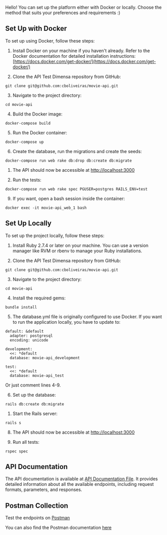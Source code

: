 Hello! You can set up the platform either with Docker or locally. Choose the method that suits your preferences and requirements :)

## Set Up with Docker

To set up using Docker, follow these steps:

1. Install Docker on your machine if you haven't already. Refer to the Docker documentation for detailed installation instructions: [https://docs.docker.com/get-docker/](https://docs.docker.com/get-docker/)

2. Clone the API Test Dimensa repository from GitHub:

```git clone git@github.com:cboliveiras/movie-api.git```

3. Navigate to the project directory:

```cd movie-api```

4. Build the Docker image:

```docker-compose build```

5. Run the Docker container:

```docker-compose up```

6. Create the database, run the migrations and create the seeds:

```docker-compose run web rake db:drop db:create db:migrate```

1. The API should now be accessible at [http://localhost:3000](http://localhost:3000)

2. Run the tests:

```docker-compose run web rake spec PGUSER=postgres RAILS_ENV=test```

9. If you want, open a bash session inside the container:

```docker exec -it movie-api_web_1 bash```

## Set Up Locally

To set up the project locally, follow these steps:

1. Install Ruby 2.7.4 or later on your machine. You can use a version manager like RVM or rbenv to manage your Ruby installations.

2. Clone the API Test Dimensa repository from GitHub:

```git clone git@github.com:cboliveiras/movie-api.git```

3. Navigate to the project directory:

```cd movie-api```

4. Install the required gems:

```bundle install```

5. The database.yml file is originally configured to use Docker. If you want to run the application locally, you have to update to:

```
default: &default
  adapter: postgresql
  encoding: unicode

development:
  <<: *default
  database: movie-api_development

test:
  <<: *default
  database: movie-api_test
```

Or just comment lines 4-9.

6. Set up the database:

```rails db:create db:migrate```

1. Start the Rails server:

```rails s```

8. The API should now be accessible at [http://localhost:3000](http://localhost:3000)

9. Run all tests:

```rspec spec```

## API Documentation

The API documentation is available at [API Documentation File](https://github.com/cboliveiras/movie-api/blob/main/API_Documentation.md). It provides detailed information about all the available endpoints, including request formats, parameters, and responses.

## Postman Collection

Test the endpoints on [Postman](https://cboliveiras.postman.co/workspace/New-Team-Workspace~1b824ad1-9e36-4ad8-a727-9110ae009b69/collection/18541010-3e899614-cf87-4d3d-bdfe-1adb9fb1b59d?action=share&creator=18541010)

You can also find the Postman documentation [here](https://documenter.getpostman.com/view/18541010/2s93z6ejma)

